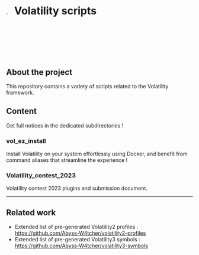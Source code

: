 # <img src="https://cdn-icons-png.flaticon.com/128/5088/5088992.png" width="3%" height="3%"> Volatility scripts

## About the project 

This repository contains a variety of scripts related to the Volatility framework.

## Content

Get full notices in the dedicated subdirectories !

### vol_ez_install 

Install Volatility on your system effortlessly using Docker, and benefit from command aliases that streamline the experience !

### Volatility_contest_2023

Volatility contest 2023 plugins and submission document.

---

## Related work

- Extended list of pre-generated Volatility2 profiles : https://github.com/Abyss-W4tcher/volatility2-profiles
- Extended list of pre-generated Volatility3 symbols : https://github.com/Abyss-W4tcher/volatility3-symbols
